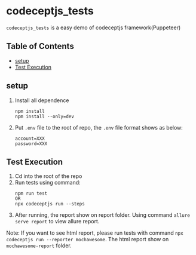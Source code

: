 # codeceptjs_tests

`codeceptjs_tests` is a easy demo of codeceptjs framework(Puppeteer)

## Table of Contents

- [setup](#setup)
- [Test Execution](#test-execution)

## setup

1. Install all dependence
    ```
    npm install
    npm install --only=dev
    ```

2. Put `.env` file to the root of repo, the `.env` file format shows as below:
    ```
    account=XXX
    password=XXX
    ```

## Test Execution

1. Cd into the root of the repo
2. Run tests using command:
   ```
   npm run test
   OR
   npx codeceptjs run --steps
   ```
3. After running, the report show on report folder. Using command `allure serve report` to view allure report.

Note: If you want to see html report, please run tests with command `npx codeceptjs run --reporter mochawesome`. The html report show on `mochawesome-report` folder.
